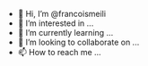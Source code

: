 - 👋 Hi, I’m @francoismeili
- 👀 I’m interested in ...
- 🌱 I’m currently learning ...
- 💞️ I’m looking to collaborate on ...
- 📫 How to reach me ...

<!---
francoismeili/francoismeili is a ✨ special ✨ repository because its `README.md` (this file) appears on your GitHub profile.
You can click the Preview link to take a look at your changes.
--->
